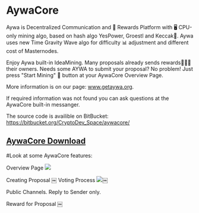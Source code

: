 # AywaCore
Aywa is Decentralized Communication and 🎁 Rewards Platform with 🖥 CPU-only mining algo, based on hash algo YesPower, Groestl and Keccak🔐. Aywa uses new Time Gravity Wave algo for difficulty 📊 adjustment and different cost of Masternodes.

Enjoy Aywa built-in IdeaMining. Many proposals already sends rewards🎁🎁🎁 their owners. Needs some AYWA to submit your proposal? No problem! Just press "Start Mining" 🔲 button at your AywaCore Overview Page.

More information is on our page: www.getaywa.org.

If required information was not found you can ask questions at the AywaCore built-in messanger. 

The source code is availible on BitBucket: https://bitbucket.org/CryptoDev_Space/aywacore/

## [AywaCore Download](https://github.com/GetAywa/AywaCore/releases)

#Look at some AywaCore features:

Overview Page
![](http://getaywa.org/wp-content/uploads/2018/09/preview_video.png)

Creating Proposal
￼
Voting Process
![](http://getaywa.org/wp-content/uploads/2018/10/proposal_page.png)￼

Public Channels. Reply to Sender only.

Reward for Proposal
￼
